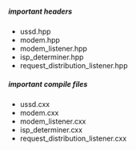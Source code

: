 ##### important headers
- ussd.hpp
- modem.hpp
- modem_listener.hpp
- isp_determiner.hpp
- request_distribution_listener.hpp

##### important compile files
- ussd.cxx
- modem.cxx
- modem_listener.cxx
- isp_determiner.cxx
- request_distribution_listener.cxx
